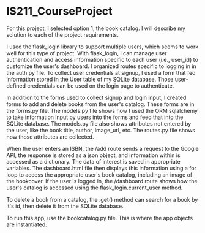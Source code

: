 # IS211_CourseProject
 
For this project, I selected option 1, the book catalog. I will describe my solution to each of the project requirements. 

I used the flask_login library to support multiple users, which seems to work well for this type of project. With flask_login, I can manage user authentication and access information specific to each user (i.e., user_id) to customize the user's dashboard. I organized routes specific to logging in in the auth.py file. To collect user credentials at signup, I used a form that fed information stored in the User table of my SQLite database. Those user-defined credentials can be used on the login page to authenticate.

In addition to the forms used to collect signup and login input, I created forms to add and delete books from the user's catalog. These forms are in the forms.py file. The models.py file shows how I used the ORM sqlalchemy to take information input by users into the forms and feed that into the SQLite database. The models.py file also shows attributes not entered by the user, like the book title, author, image_url, etc. The routes.py file shows how those attributes are collected. 

When the user enters an ISBN, the /add route sends a request to the Google API, the response is stored as a json object, and information within is accessed as a dictionary. The data of interest is saved in appropriate variables. The dashboard.html file then displays this information using a for loop to access the appropriate user's book catalog, including an image of the bookcover. If the user is logged in, the /dashboard route shows how the user's catalog is accessed using the flask_login.current_user method.

To delete a book from a catalog, the .get() method can search for a book by it's id, then delete it from the SQLite database. 

To run this app, use the bookcatalog.py file. This is where the app objects are instantiated. 